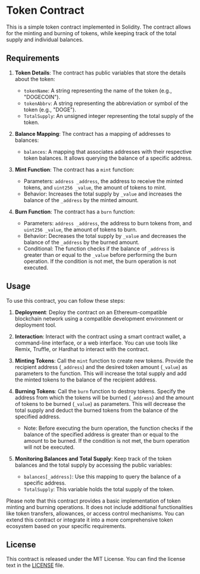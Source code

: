 # Token Contract

This is a simple token contract implemented in Solidity. The contract allows for the minting and burning of tokens, while keeping track of the total supply and individual balances.

## Requirements

1. **Token Details**: The contract has public variables that store the details about the token:
   - `tokenName`: A string representing the name of the token (e.g., "DOGECOIN").
   - `tokenAbbrv`: A string representing the abbreviation or symbol of the token (e.g., "DOGE").
   - `TotalSupply`: An unsigned integer representing the total supply of the token.

2. **Balance Mapping**: The contract has a mapping of addresses to balances:
   - `balances`: A mapping that associates addresses with their respective token balances. It allows querying the balance of a specific address.

3. **Mint Function**: The contract has a `mint` function:
   - Parameters: `address _address`, the address to receive the minted tokens, and `uint256 _value`, the amount of tokens to mint.
   - Behavior: Increases the total supply by `_value` and increases the balance of the `_address` by the minted amount.

4. **Burn Function**: The contract has a `burn` function:
   - Parameters: `address _address`, the address to burn tokens from, and `uint256 _value`, the amount of tokens to burn.
   - Behavior: Decreases the total supply by `_value` and decreases the balance of the `_address` by the burned amount.
   - Conditional: The function checks if the balance of `_address` is greater than or equal to the `_value` before performing the burn operation. If the condition is not met, the burn operation is not executed.

## Usage

To use this contract, you can follow these steps:

1. **Deployment**: Deploy the contract on an Ethereum-compatible blockchain network using a compatible development environment or deployment tool.

2. **Interaction**: Interact with the contract using a smart contract wallet, a command-line interface, or a web interface. You can use tools like Remix, Truffle, or Hardhat to interact with the contract.

3. **Minting Tokens**: Call the `mint` function to create new tokens. Provide the recipient address (`_address`) and the desired token amount (`_value`) as parameters to the function. This will increase the total supply and add the minted tokens to the balance of the recipient address.

4. **Burning Tokens**: Call the `burn` function to destroy tokens. Specify the address from which the tokens will be burned (`_address`) and the amount of tokens to be burned (`_value`) as parameters. This will decrease the total supply and deduct the burned tokens from the balance of the specified address.
   - Note: Before executing the burn operation, the function checks if the balance of the specified address is greater than or equal to the amount to be burned. If the condition is not met, the burn operation will not be executed.

5. **Monitoring Balances and Total Supply**: Keep track of the token balances and the total supply by accessing the public variables:
   - `balances[_address]`: Use this mapping to query the balance of a specific address.
   - `TotalSupply`: This variable holds the total supply of the token.

Please note that this contract provides a basic implementation of token minting and burning operations. It does not include additional functionalities like token transfers, allowances, or access control mechanisms. You can extend this contract or integrate it into a more comprehensive token ecosystem based on your specific requirements.

## License

This contract is released under the MIT License. You can find the license text in the [LICENSE](LICENSE) file.

